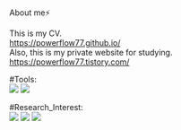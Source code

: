 About me⚡

This is my CV.  
https://powerflow77.github.io/  
Also, this is my private website for studying.   
https://powerflow77.tistory.com/  


#Tools:   
![](https://img.shields.io/badge/-python-purple)
![](https://img.shields.io/badge/-matlab-blue)

#Research_Interest:  
![](https://img.shields.io/badge/-power_system-yellow)
![](https://img.shields.io/badge/-DNN-red)
![](https://img.shields.io/badge/-Reinforcement_Learning-green)





<!--
**powerflow77/powerflow77** is a ✨ _special_ ✨ repository because its `README.md` (this file) appears on your GitHub profile.

Here are some ideas to get you started:

- 🔭 I’m currently working on ...
- 🌱 I’m currently learning ...
- 👯 I’m looking to collaborate on ...
- 🤔 I’m looking for help with ...
- 💬 Ask me about ...
- 📫 How to reach me: ...
- 😄 Pronouns: ...
- ⚡ Fun fact: ...
-->
